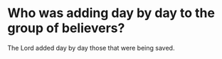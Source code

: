 # Who was adding day by day to the group of believers?

The Lord added day by day those that were being saved.
